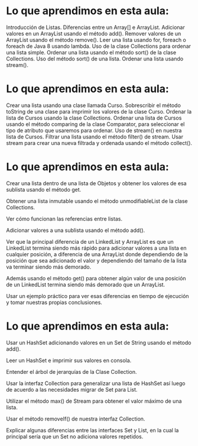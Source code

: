 # Lo que aprendimos en esta aula:

Introducción de Listas.
Diferencias entre un Array[] e ArrayList.
Adicionar valores en un ArrayList usando el método add().
Remover valores de un ArrayList usando el método remove().
Leer una lista usando for, foreach o foreach de Java 8 usando lambda.
Uso de la clase Collections para ordenar una lista simple.
Ordenar una lista usando el método sort() de la clase Collections.
Uso del método sort() de una lista.
Ordenar una lista usando stream().

# Lo que aprendimos en esta aula:
Crear una lista usando una clase llamada Curso.
Sobrescribir el método toString de una clase para imprimir los valores de la clase Curso.
Ordenar la lista de Cursos usando la clase Collections.
Ordenar una lista de Cursos usando el método comparing de la clase Comparator, para seleccionar el tipo de atributo que usaremos para ordenar.
Uso de stream() en nuestra lista de Cursos.
Filtrar una lista usando el método filter() de stream.
Usar stream para crear una nueva filtrada y ordenada usando el método collect().


# Lo que aprendimos en esta aula:

Crear una lista dentro de una lista de Objetos y obtener los valores de esa sublista usando el método get.

Obtener una lista inmutable usando el método unmodifiableList de la clase Collections.

Ver cómo funcionan las referencias entre listas.

Adicionar valores a una sublista usando el método add().

Ver que la principal diferencia de un LinkedList y ArrayList es que un LinkedList termina siendo más rápido para adicionar valores a una lista en cualquier posición, a diferencia de una ArrayList donde dependiendo de la posición que sea adicionado el valor y dependiendo del tamaño de la lista va terminar siendo más demorado.

Además usando el método get() para obtener algún valor de una posición de un LinkedList termina siendo más demorado que un ArrayList.

Usar un ejemplo práctico para ver esas diferencias en tiempo de ejecución y tomar nuestras propias conclusiones.



# Lo que aprendimos en esta aula:

Usar un HashSet adicionando valores en un Set de String usando el método add().

Leer un HashSet e imprimir sus valores en consola.

Entender el árbol de jerarquías de la Clase Collection.

Usar la interfaz Collection para generalizar una lista de HashSet así luego de acuerdo a las necesidades migrar de Set para List.

Utilizar el método max() de Stream para obtener el valor máximo de una lista.

Usar el método removeIf() de nuestra interfaz Collection.

Explicar algunas diferencias entre las interfaces Set y List, en la cual la principal sería que un Set no adiciona valores repetidos.